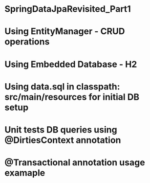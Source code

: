 # SpringDataJpaRevisited_Part1

# Using EntityManager - CRUD operations
# Using Embedded Database - H2
# Using data.sql in classpath: src/main/resources for initial DB setup
# Unit tests DB queries using @DirtiesContext annotation
# @Transactional annotation usage examaple

